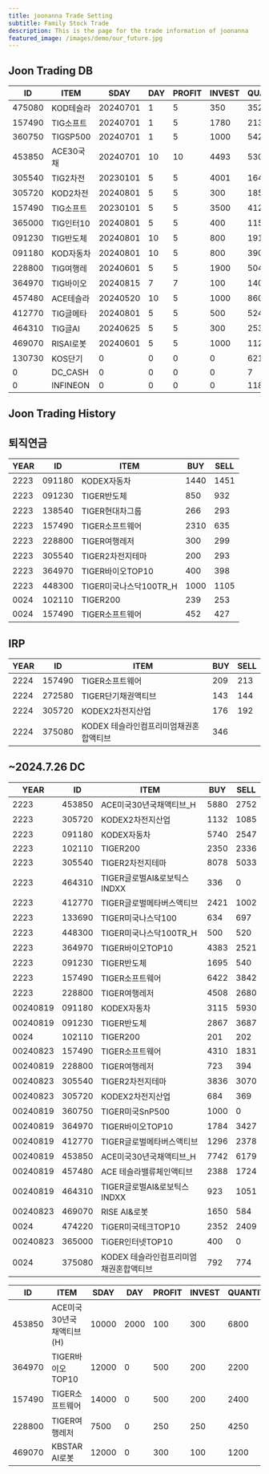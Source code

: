 ```yaml
---
title: joonanna Trade Setting
subtitle: Family Stock Trade
description: This is the page for the trade information of joonanna
featured_image: /images/demo/our_future.jpg
---
```


## Joon Trading DB

|ID|ITEM |SDAY|DAY|PROFIT|INVEST|QUANTITY|BUY|SELL|
|--|-----|--|--|--|--|--|--|--|
|475080|KOD테슬라|20240701|1|5|350|352|0|0|
|157490|TIG소프트|20240701|1|5|1780|2132|982|1062|
|360750|TIGSP500|20240701|1|5|1000|542|0|0|
|453850|ACE30국채|20240701|10|10|4493|5300|9396|9468|
|305540|TIG2차전|20230101|5|5|4001|1643|7913|8103|
|305720|KOD2차전|20240801|5|5|300|185|1516|1454|
|157490|TIG소프트|20230101|5|5|3500|4121|7232|5673|
|365000|TIG인터10|20240801|5|5|400|1153|0|0|
|091230|TIG반도체|20240801|10|5|800|191|3762|4227|
|091180|KOD자동차|20240801|10|5|800|390|8055|8477|
|228800|TIG여행레|20240601|5|5|1900|5041|3331|3074|
|364970|TIG바이오|20240815|7|7|100|140|6097|5946|
|457480|ACE테슬라|20240520|10|5|1000|860|1386|1724|
|412770|TIG글메타|20240801|5|5|500|524|3217|3380|
|464310|TIG글AI|20240625|5|5|300|253|959|1051|
|469070|RISAI로봇|20240601|5|5|1000|1120|650|584|
|130730|KOS단기|0|0|0|0|621|0|0|
|0|DC_CASH|0|0|0|0|7|0|0|
|0|INFINEON|0|0|0|0|1184|0|0|

## Joon Trading History
## 퇴직연금
|YEAR|ID|ITEM |BUY|SELL|
|----|--|-----|---|----|
|2223|091180|KODEX자동차|1440|1451|
|2223|091230|TIGER반도체|850|932|
|2223|138540|TIGER현대차그룹|266|293|
|2223|157490|TIGER소프트웨어|2310|635|
|2223|228800|TIGER여행레저|300|299|
|2223|305540|TIGER2차전지테마|200|293|
|2223|364970|TIGER바이오TOP10|400|398|
|2223|448300|TIGER미국나스닥100TR_H|1000|1105|
|0024|102110|TIGER200|239|253| 
|0024|157490|TIGER소프트웨어|452|427|

## IRP
|YEAR|ID|ITEM |BUY|SELL|
|----|--|-----|---|----|
|2224|157490|TIGER소프트웨어|209|213|
|2224|272580|TIGER단기채권액티브|143|144| 
|2224|305720|KODEX2차전지산업|176|192|
|2224|375080|KODEX 테슬라인컴프리미엄채권혼합액티브|346||

##  ~2024.7.26 DC
|YEAR|ID|ITEM |BUY|SELL|
|----|--|-----|---|----|
|2223|453850|ACE미국30년국채액티브_H|5880|2752|
|2223|305720|KODEX2차전지산업|1132|1085|
|2223|091180|KODEX자동차|5740|2547|
|2223|102110|TIGER200|2350|2336| 
|2223|305540|TIGER2차전지테마|8078|5033|
|2223|464310|TIGER글로벌AI&로보틱스INDXX|336| 0|
|2223|412770|TIGER글로벌메타버스액티브|2421|1002| 
|2223|133690|TIGER미국나스닥100|634|697| 
|2223|448300|TIGER미국나스닥100TR_H|500|520|
|2223|364970|TIGER바이오TOP10|	4383|2521|
|2223|091230|TIGER반도체|1695|540|
|2223|157490|TIGER소프트웨어|6422|3842|
|2223|228800|TIGER여행레저|4508|2680|
|00240819|091180|KODEX자동차|3115|5930|
|00240819|091230|TIGER반도체|2867|3687|
|0024|102110|TIGER200|201|202| 
|00240823|157490|TIGER소프트웨어|4310|1831|
|00240819|228800|TIGER여행레저|723|394|
|00240823|305540|TIGER2차전지테마|3836|3070|
|00240823|305720|KODEX2차전지산업|684|369|
|00240819|360750|TIGER미국SnP500|1000|0|
|00240819|364970|TIGER바이오TOP10|1784|3427|
|00240819|412770|TIGER글로벌메타버스액티브|1296|2378| 
|00240819|453850|ACE미국30년국채액티브_H|7742|6179|
|00240819|457480|ACE 테슬라밸류체인액티브|2388|1724|
|00240819|464310|TIGER글로벌AI&로보틱스INDXX|923|1051|
|00240823|469070|RISE AI&로봇|1650|584|
|0024|474220|TiGER미국테크TOP10|2352|2409|
|00240823|365000|TiGER인터넷TOP10|400|0|
|0024|375080|KODEX 테슬라인컴프리미엄채권혼합액티브|792|774|



|ID|ITEM |SDAY|DAY|PROFIT|INVEST|QUANTITY|BUY|SELL|
|--|-----|--|--|--|--|--|--|--|
|453850|ACE미국30년국채액티브(H)|10000|2000|100|300|6800|0|0|
|364970|TIGER바이오TOP10|12000|0|500|200|2200|0|0|
|157490|TIGER소프트웨어|14000|0|500|200|2400|0|0|
|228800|TIGER여행레저|7500|0|250|250|4250|0|0|
|469070|KBSTAR AI로봇|12000|0|300|100|1200|0|0|

